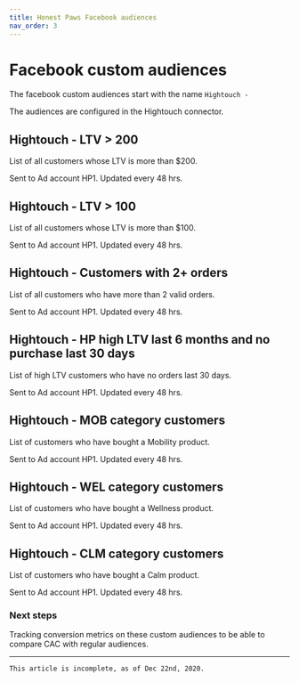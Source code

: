 ```yaml
---
title: Honest Paws Facebook audiences
nav_order: 3
---
```

# Facebook custom audiences

The facebook custom audiences start with the name `Hightouch -`

The audiences are configured in the Hightouch connector.

## Hightouch - LTV > 200

List of all customers whose LTV is more than $200.

Sent to Ad account HP1. Updated every 48 hrs.

## Hightouch - LTV > 100

List of all customers whose LTV is more than $100.

Sent to Ad account HP1. Updated every 48 hrs.

## Hightouch - Customers with 2+ orders

List of all customers who have more than 2 valid orders.

Sent to Ad account HP1. Updated every 48 hrs.

## Hightouch - HP high LTV last 6 months and no purchase last 30 days

List of high LTV customers who have no orders last 30 days.

Sent to Ad account HP1. Updated every 48 hrs.

## Hightouch - MOB category customers

List of customers who have bought a Mobility product.

Sent to Ad account HP1. Updated every 48 hrs.

## Hightouch - WEL category customers

List of customers who have bought a Wellness product.

Sent to Ad account HP1. Updated every 48 hrs.

## Hightouch - CLM category customers

List of customers who have bought a Calm product.

Sent to Ad account HP1. Updated every 48 hrs.

### Next steps

Tracking conversion metrics on these custom audiences to be able to compare CAC with regular audiences.

---
```
This article is incomplete, as of Dec 22nd, 2020.
```
